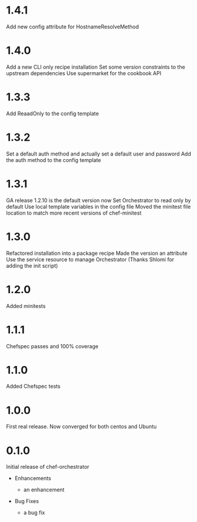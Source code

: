 # 1.4.1
Add new config attribute for HostnameResolveMethod

# 1.4.0
Add a new CLI only recipe installation
Set some version constraints to the upstream dependencies
Use supermarket for the cookbook API

# 1.3.3
Add ReaadOnly to the config template

# 1.3.2
Set a default auth method and actually set a default user and password
Add the auth method to the config template

# 1.3.1
GA release 1.2.10 is the default version now
Set Orchestrator to read only by default
Use local template variables in the config file 
Moved the minitest file location to match more recent versions of chef-minitest

# 1.3.0
Refactored installation into a package recipe
Made the version an attribute
Use the service resource to manage Orchestrator (Thanks Shlomi for adding the init script)

# 1.2.0
Added minitests

# 1.1.1
Chefspec passes and 100% coverage

# 1.1.0
Added Chefspec tests

# 1.0.0
First real release. Now converged for both centos and Ubuntu

# 0.1.0

Initial release of chef-orchestrator

* Enhancements
  * an enhancement

* Bug Fixes
  * a bug fix
